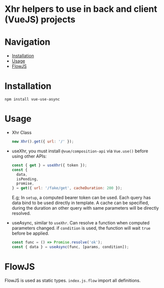 # Xhr helpers to use in back and client (VueJS) projects

# Navigation

- [Installation](#Installation)
- [Usage](#Usage)
- [FlowJS](#FlowJS)

# Installation
`npm install vue-use-async`

# Usage

- Xhr Class

  ```javascript
  new Xhr().get({ url: '/' });
  ```

- useXhr, you must install `@vue/composition-api` via `Vue.use()` before using other APIs:
  ```javascript
  const { get } = useXhr({ token });
  const { 
    data, 
    isPending,
    promise,
  } = get({ url: '/fake/get', cacheDuration: 200 });
  ```
  E.g; In `setup`, a computed bearer token can be used. Each query has data bind to be used
  directly in template.
  A cache can be specified, during the duration an other query with same parameters will be 
  directly resolved.
  
- useAsync, similar to `useXhr`. Can resolve a function when computed parameters changed.
  if `condition` is used, the function will wait `true` before be applied.
  ```javascript
  const func = () => Promise.resolve('ok');
  const { data } = useAsync(func, [params, condition]);
  ```

# FlowJS
FlowJS is used as static types. `index.js.flow` import all definitions. 
